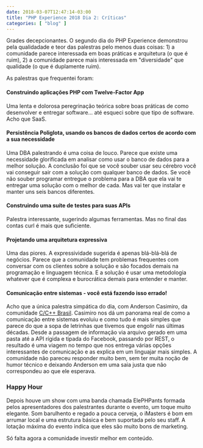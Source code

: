 ```yaml
---
date: 2018-03-07T12:47:14-03:00
title: "PHP Experience 2018 Dia 2: Críticas"
categories: [ "blog" ]
---
```

Grades decepcionantes. O segundo dia do PHP Experience demonstrou pela qualidadade e teor das palestras pelo menos duas coisas: 1) a comunidade parece interessada em boas práticas e arquitetura (o que é ruim), 2) a comunidade parece mais interessada em "diversidade" que qualidade (o que é duplamente ruim).

As palestras que frequentei foram:

#### Construindo aplicações PHP com Twelve-Factor App

Uma lenta e dolorosa peregrinação teórica sobre boas práticas de como desenvolver e entregar software... até esqueci sobre que tipo de software. Acho que SaaS.

#### Persistência Poliglota, usando os bancos de dados certos de acordo com a sua necessidade

Uma DBA palestrando é uma coisa de louco. Parece que existe uma necessidade glorificada em analisar como usar o banco de dados para a melhor solução. A conclusão foi que se você souber usar seu cérebro você vai conseguir sair com a solução com qualquer banco de dados. Se você não souber programar entregue o problema para a DBA que ela vai te entregar uma solução com o melhor de cada. Mas vai ter que instalar e manter uns seis bancos diferentes.

#### Construindo uma suíte de testes para suas APIs

Palestra interessante, sugerindo algumas ferramentas. Mas no final das contas curl é mais que suficiente.

#### Projetando uma arquitetura expressiva

Uma das piores. A expressividade sugerida é apenas blá-blá-blá de negócios. Parece que a comunidade tem problemas frequentes com conversar com os clientes sobre a solução e são focados demais na programação e linguagem técnica. E a solução é usar uma metodologia whatever que é complexa e burocrática demais para entender e manter.

#### Comunicação entre sistemas - você está fazendo isso errado!

Acho que a única palestra simpática do dia, com Anderson Casimiro, da comunidade [C/C++ Brasil](https://groups.google.com/forum/#!forum/ccppbrasil). Casimiro nos dá um panorama real de como a comunicação entre sistemas evoluiu e como tudo é mais simples que parece do que a sopa de letrinhas que tivemos que engolir nas últimas décadas. Desde a passagem de informação via arquivo gerado em uma pasta até a API rígida e tipada do Facebook, passando por REST, o resultado é uma viagem no tempo que nos entrega várias opções interessantes de comunicação e as explica em um linguajar mais simples. A comunidade não pareceu responder muito bem, sem ter muita noção de humor técnico e deixando Anderson em uma saia justa que não correspondeu ao que ele esperava.

### Happy Hour

Depois houve um show com uma banda chamada ElePHPants formada pelos apresentadores dos palestrantes durante o evento, um toque muito elegante. Som barulhento e regado a pouca cerveja, o iMasters é bom em arrumar local e uma estrutura básica e bem suportada pelo seu staff. A lotação máxima do evento indica que eles são muito bons de marketing.

Só falta agora a comunidade investir melhor em conteúdo.
